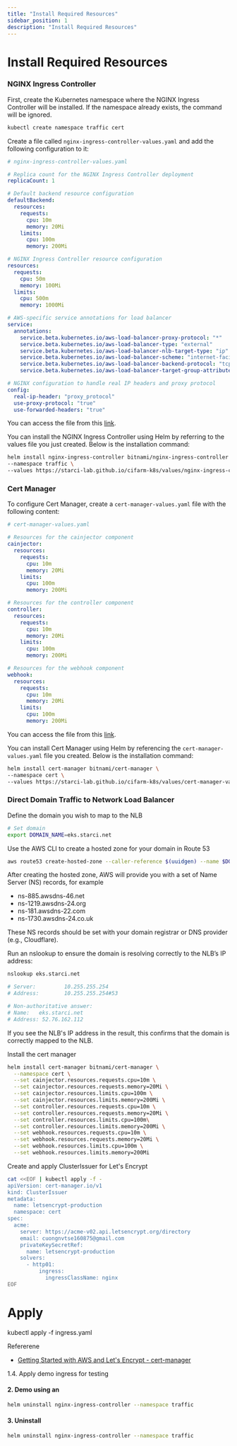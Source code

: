 ```yaml
---
title: "Install Required Resources"
sidebar_position: 1
description: "Install Required Resources"
---
```

# Install Required Resources
### NGINX Ingress Controller
First, create the Kubernetes namespace where the NGINX Ingress Controller will be installed. If the namespace already exists, the command will be ignored.
```bash
kubectl create namespace traffic cert
```
Create a file called `nginx-ingress-controller-values.yaml` and add the following configuration to it:
```yaml
# nginx-ingress-controller-values.yaml

# Replica count for the NGINX Ingress Controller deployment
replicaCount: 1

# Default backend resource configuration
defaultBackend:
  resources:
    requests:
      cpu: 10m
      memory: 20Mi
    limits:
      cpu: 100m
      memory: 200Mi

# NGINX Ingress Controller resource configuration
resources:
  requests:
    cpu: 50m
    memory: 100Mi
  limits:
    cpu: 500m
    memory: 1000Mi

# AWS-specific service annotations for load balancer
service:
  annotations:
    service.beta.kubernetes.io/aws-load-balancer-proxy-protocol: "*"
    service.beta.kubernetes.io/aws-load-balancer-type: "external"
    service.beta.kubernetes.io/aws-load-balancer-nlb-target-type: "ip"
    service.beta.kubernetes.io/aws-load-balancer-scheme: "internet-facing"
    service.beta.kubernetes.io/aws-load-balancer-backend-protocol: "tcp"
    service.beta.kubernetes.io/aws-load-balancer-target-group-attributes: preserve_client_ip.enabled=true, proxy_protocol_v2.enabled=true

# NGINX configuration to handle real IP headers and proxy protocol
config:
  real-ip-header: "proxy_protocol"
  use-proxy-protocol: "true"
  use-forwarded-headers: "true"
```
You can access the file from this [link](https://starci-lab.github.io/cifarm-k8s/values/nginx-ingress-controller-values.yaml).

You can install the NGINX Ingress Controller using Helm by referring to the values file you just created. Below is the installation command:
```bash
helm install nginx-ingress-controller bitnami/nginx-ingress-controller \
--namespace traffic \
--values https://starci-lab.github.io/cifarm-k8s/values/nginx-ingress-controller-values.yaml
```
### Cert Manager
To configure Cert Manager, create a `cert-manager-values.yaml` file with the following content:
```yaml
# cert-manager-values.yaml

# Resources for the cainjector component
cainjector:
  resources:
    requests:
      cpu: 10m
      memory: 20Mi
    limits:
      cpu: 100m
      memory: 200Mi

# Resources for the controller component
controller:
  resources:
    requests:
      cpu: 10m
      memory: 20Mi
    limits:
      cpu: 100m
      memory: 200Mi

# Resources for the webhook component
webhook:
  resources:
    requests:
      cpu: 10m
      memory: 20Mi
    limits:
      cpu: 100m
      memory: 200Mi
```
You can access the file from this [link](https://starci-lab.github.io/cifarm-k8s/values/cert-manager-values.yaml).

You can install Cert Manager using Helm by referencing the `cert-manager-values.yaml` file you created. Below is the installation command:
```bash
helm install cert-manager bitnami/cert-manager \
--namespace cert \
--values https://starci-lab.github.io/cifarm-k8s/values/cert-manager-values.yaml
```
### Direct Domain Traffic to Network Load Balancer
Define the domain you wish to map to the NLB
```bash
# Set domain
export DOMAIN_NAME=eks.starci.net
```
Use the AWS CLI to create a hosted zone for your domain in Route 53
```bash
aws route53 create-hosted-zone --caller-reference $(uuidgen) --name $DOMAIN_NAME
```
After creating the hosted zone, AWS will provide you with a set of Name Server (NS) records, for example

- ns-885.awsdns-46.net
- ns-1219.awsdns-24.org
- ns-181.awsdns-22.com
- ns-1730.awsdns-24.co.uk

These NS records should be set with your domain registrar or DNS provider (e.g., Cloudflare).

Run an nslookup to ensure the domain is resolving correctly to the NLB’s IP address:
```bash
nslookup eks.starci.net

# Server:         10.255.255.254
# Address:        10.255.255.254#53

# Non-authoritative answer:
# Name:   eks.starci.net
# Address: 52.76.162.112
```
If you see the NLB's IP address in the result, this confirms that the domain is correctly mapped to the NLB.


Install the cert manager
```bash
helm install cert-manager bitnami/cert-manager \
  --namespace cert \
  --set cainjector.resources.requests.cpu=10m \
  --set cainjector.resources.requests.memory=20Mi \
  --set cainjector.resources.limits.cpu=100m \
  --set cainjector.resources.limits.memory=200Mi \
  --set controller.resources.requests.cpu=10m \
  --set controller.resources.requests.memory=20Mi \
  --set controller.resources.limits.cpu=100m\
  --set controller.resources.limits.memory=200Mi \
  --set webhook.resources.requests.cpu=10m \
  --set webhook.resources.requests.memory=20Mi \
  --set webhook.resources.limits.cpu=100m \
  --set webhook.resources.limits.memory=200Mi
```
Create and apply ClusterIssuer for Let's Encrypt
```bash
cat <<EOF | kubectl apply -f -
apiVersion: cert-manager.io/v1
kind: ClusterIssuer
metadata:
  name: letsencrypt-production
  namespace: cert
spec:
  acme:
    server: https://acme-v02.api.letsencrypt.org/directory
    email: cuongnvtse160875@gmail.com
    privateKeySecretRef:
      name: letsencrypt-production
    solvers:
      - http01:
          ingress:
            ingressClassName: nginx
EOF
```
# Apply
kubectl apply -f ingress.yaml

Refererene
- [Getting Started with AWS and Let's Encrypt - cert-manager](https://cert-manager.io/docs/tutorials/getting-started-aws-letsencrypt/)

1.4. Apply demo ingress for testing

#### 2. Demo using an
```bash
helm uninstall nginx-ingress-controller --namespace traffic
```
#### 3. Uninstall
```bash
helm uninstall nginx-ingress-controller --namespace traffic
```